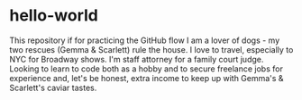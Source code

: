# hello-world
This repository if for practicing the GitHub flow
I am a lover of dogs - my two rescues (Gemma & Scarlett) rule the house. I love to travel, especially to NYC for Broadway shows. I'm staff attorney for a family court judge. Looking to learn to code both as a hobby and to secure freelance jobs for experience and, let's be honest, extra income to keep up with Gemma's & Scarlett's  caviar tastes.

